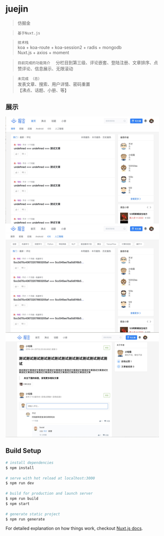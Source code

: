 # juejin

> 仿掘金 


> `基于Nuxt.js `


> `技术栈`   
> koa + koa-route + koa-session2 + radis + mongodb  
> Nuxt.js + axios + moment


> `目前完成的功能简介  `
> 分栏目到第三级、评论嵌套、登陆注册、文章排序、点赞评论、信息展示、无限滚动


> `未完成 （总）`  
>  发表文章、搜索、用户详情、密码重置      
> 【沸点、话题、小册、等】

## 展示
![PIC1](./_img/home.png)
![PIC1](./_img/twoNav.png)
![PIC1](./_img/article.png)


## Build Setup

``` bash
# install dependencies
$ npm install

# serve with hot reload at localhost:3000
$ npm run dev

# build for production and launch server
$ npm run build
$ npm start

# generate static project
$ npm run generate
```

For detailed explanation on how things work, checkout [Nuxt.js docs](https://nuxtjs.org).
